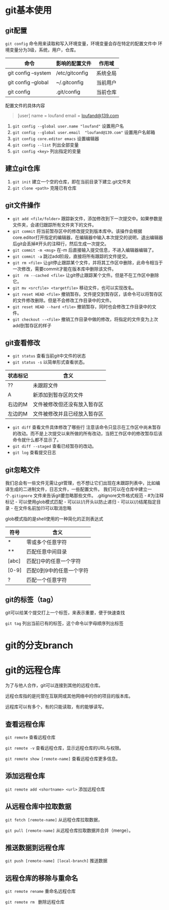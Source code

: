 # git基本使用

      

## git配置

`git config`  命令用来读取和写入环境变量，环境变量会存在特定的配置文件中     环境变量分为3级，系统，用户，仓库。  

| 命令               | 影响的配置文件 | 作用域   |
| ------------------ | -------------- | -------- |
| git config –system | /etc/gitconfig | 系统全局 |
| git config –global | ~/.gitconfig   | 当前用户 |
| git config         | .git/config    | 当前仓库 |

  配置文件的具体内容   

> [user] 
>           name = loufand 
>           email = loufand@139.com

1. `git config --global user.name "loufand"` 设置用户名
2. `git config --global user.email  "loufand@139.com"` 设置用户名邮箱
3. `git config core.editor emacs` 设置编辑器
4. `git config --list` 列出全部变量
5. `git config <key>` 列出指定的变量

    

## 建立git仓库

  

1. `git init` 建立一个空的仓库，即在当前目录下建立.git文件夹
2. `git clone <path>` 克隆已有仓库

    

## git文件操作

  

- `git add <file/folder>` 跟踪新文件，添加修改到下一次提交中。如果参数是文件夹，会递归跟踪所有文件夹下的文件。
- `git commit` 将当前暂存区中的修改提交到版本库中。该操作会根据core.editor打开指定的编辑器，在编辑器中输入本次提交的说明，退出编辑器后git会丢掉#开头的注释行，然后生成一次提交。
- `git commit -m <msg>` 在-m 后直接输入提交信息，不进入编辑器编辑了。
- `git commit -a` 跳过add阶段，直接将所有跟踪的文件提交。
- `git rm <file>` 让git停止跟踪某个文件，并将其工作区中删除，此命令相当于一次修改，需要commit才能在版本库中删除该文件。
- `git  rm --cached <file>` 让git停止跟踪某个文件。但是不在工作区中删除它。
- `git mv <srcfile> <targetfile>`  移动文件，也可以实现改名。
- `git reset HEAD <file>` 撤销暂存。文件提交到暂存区，该命令可以将暂存区的文件修改删除。但是不会修改工作目录中的文件。
- `git reset HEAD --hard <file>` 撤销暂存，同时也会修改工作目录中的文件。
- `git checkout --<file>` 撤销工作目录中做的修改，将指定的文件变为上次add到暂存区的样子 


## git查看修改

  

- `git status` 查看当前git中文件的状态
- `git status -s` 以简单形式查看状态。


| 状态标记 | 含义                         |
| -------- | ---------------------------- |
| ??       | 未跟踪文件                   |
| A        | 新添加到暂存区的文件         |
| 右边的M  | 文件被修改但还没有放入暂存区 |
| 左边的M  | 文件被修改并且已经放入暂存区 |

   

- `git diff` 查看文件具体修改了哪些行 注意该命令只显示在工作区中尚未暂存的改动。而不是上次提交以来所做的所有改动，当把工作区中的修改暂存后该命令就什么都不显示了。
- `git diff --staged` 查看已经暂存的改动。
- `git log` 查看提交日志


## git忽略文件

  

我们总会有一些文件无需让git管理，也不想让它们出现在未跟踪列表中，比如编译生成的二进制文件，日志文件，一些配置文件。 
 我们可以在仓库中建立一个`.gitignore` 文件来告诉git要忽略那些文件。 
 .gitignore文件格式规范 
 \- #为注释标记 
 \- 可以使用glob模式匹配 
 \- 可以以(/)开头以防止递归 
 \- 可以以(/)结尾指定目录 
 \- 在文件名前加(!)可以取消忽略

  

glob模式指的是shell使用的一种简化的正则表达式

  

| 符号  | 含义                     |
| ----- | ------------------------ |
| *     | 零或多个任意字符         |
| **    | 匹配任意中间目录         |
| [abc] | 匹配[]中的任意一个字符   |
| [0-9] | 匹配0到9中的任意一个字符 |
| ?     | 匹配一个任意字符         |

   ## git的标签（tag）

git可以给某个提交打上一个标签，来表示重要，便于快速查找

`git tag` 列出当前已有的标签，这个命令以字母顺序列出标签



# git的分支branch



# git的远程仓库

  为了与他人合作，git可以连接到其他的远程仓库。

远程仓库指的是托管在互联网或其他网络中的你的项目的版本库。

远程库可以有多个，有的只能读取，有的能够读写。

## 查看远程仓库

  `git remote` 查看远程仓库

`git remote -v` 查看远程仓库，显示远程仓库的URL与权限。

`git remote show [remote-name]` 查看远程仓库更多信息。

## 添加远程仓库

`git remote add <shortname> <url>` 添加远程仓库

## 从远程仓库中拉取数据

`git fetch [remote-name]` 从远程仓库拉取数据，

`git pull [remote-name]` 从远程仓库拉取数据并合并（merge）。

## 推送数据到远程仓库

`git push [remote-name] [local-branch]` 推送数据

## 远程仓库的移除与重命名

` git remote rename ` 重命名远程仓库

`git remote rm ` 删除远程仓库



